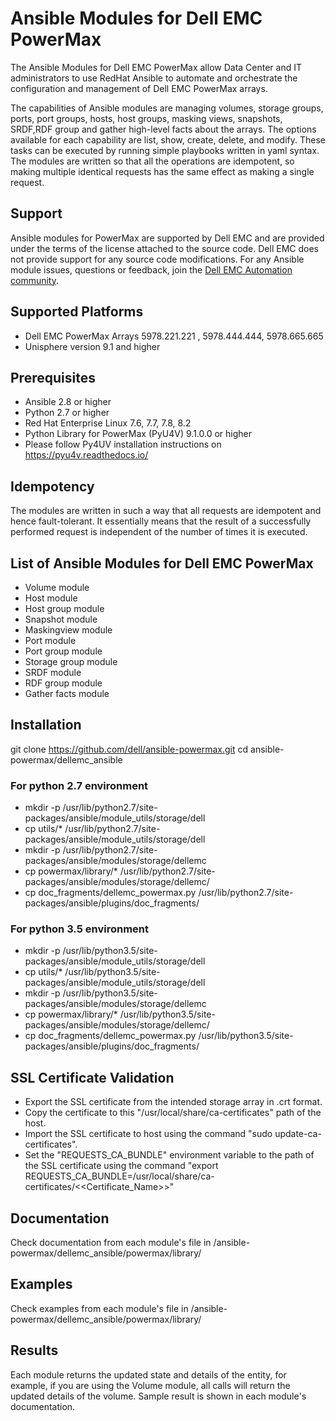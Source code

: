 # Ansible Modules for Dell EMC PowerMax

The Ansible Modules for Dell EMC PowerMax allow Data Center and IT administrators to use RedHat Ansible to automate and orchestrate the configuration and management of Dell EMC PowerMax arrays.

The capabilities of Ansible modules are managing volumes, storage groups, ports, port groups, hosts, host groups, masking views, snapshots, SRDF,RDF group and gather high-level facts about the arrays. The options available for each capability are list, show, create, delete, and modify. These tasks can be executed by running simple playbooks written in yaml syntax. The modules are written so that all the operations are idempotent, so making multiple identical requests has the same effect as making a single request.

## Support
Ansible modules for PowerMax are supported by Dell EMC and are provided under the terms of the license attached to the source code.
Dell EMC does not provide support for any source code modifications.
For any Ansible module issues, questions or feedback, join the [Dell EMC Automation community](https://www.dell.com/community/Automation/bd-p/Automation).

## Supported Platforms
  * Dell EMC PowerMax Arrays 5978.221.221 , 5978.444.444, 5978.665.665
  * Unisphere version 9.1 and higher

## Prerequisites
  * Ansible 2.8 or higher
  * Python 2.7 or higher
  * Red Hat Enterprise Linux 7.6, 7.7, 7.8, 8.2
  * Python Library for PowerMax (PyU4V) 9.1.0.0 or higher
  * Please follow Py4UV installation instructions on https://pyu4v.readthedocs.io/

## Idempotency
The modules are written in such a way that all requests are idempotent and hence fault-tolerant. It essentially means that the result of a successfully performed request is independent of the number of times it is executed.

## List of Ansible Modules for Dell EMC PowerMax
  * Volume module
  * Host module
  * Host group module
  * Snapshot module
  * Maskingview module
  * Port module
  * Port group module
  * Storage group module  
  * SRDF module
  * RDF group module
  * Gather facts module

## Installation

git clone https://github.com/dell/ansible-powermax.git
cd ansible-powermax/dellemc_ansible
  
### For python 2.7 environment
  * mkdir -p /usr/lib/python2.7/site-packages/ansible/module_utils/storage/dell
  * cp utils/* /usr/lib/python2.7/site-packages/ansible/module_utils/storage/dell
  * mkdir -p /usr/lib/python2.7/site-packages/ansible/modules/storage/dellemc
  * cp powermax/library/* /usr/lib/python2.7/site-packages/ansible/modules/storage/dellemc/
  * cp doc_fragments/dellemc_powermax.py /usr/lib/python2.7/site-packages/ansible/plugins/doc_fragments/
### For python 3.5 environment
  * mkdir -p /usr/lib/python3.5/site-packages/ansible/module_utils/storage/dell
  * cp utils/* /usr/lib/python3.5/site-packages/ansible/module_utils/storage/dell
  * mkdir -p /usr/lib/python3.5/site-packages/ansible/modules/storage/dellemc
  * cp powermax/library/* /usr/lib/python3.5/site-packages/ansible/modules/storage/dellemc/
  * cp doc_fragments/dellemc_powermax.py /usr/lib/python3.5/site-packages/ansible/plugins/doc_fragments/

## SSL Certificate Validation

 * Export the SSL certificate from the intended storage array in .crt format.
 * Copy the certificate to this "/usr/local/share/ca-certificates" path of the host.
 * Import the SSL certificate to host using the command "sudo update-ca-certificates".
 * Set the "REQUESTS_CA_BUNDLE" environment variable to the path of the SSL certificate using the command "export REQUESTS_CA_BUNDLE=/usr/local/share/ca-certificates/<<Certificate_Name>>"

## Documentation

Check documentation from each module's file in /ansible-powermax/dellemc_ansible/powermax/library/

## Examples

Check examples from each module's file in /ansible-powermax/dellemc_ansible/powermax/library/


## Results
Each module returns the updated state and details of the entity, for example, if you are using the Volume module, all calls will return the updated details of the volume. Sample result is shown in each module's documentation.